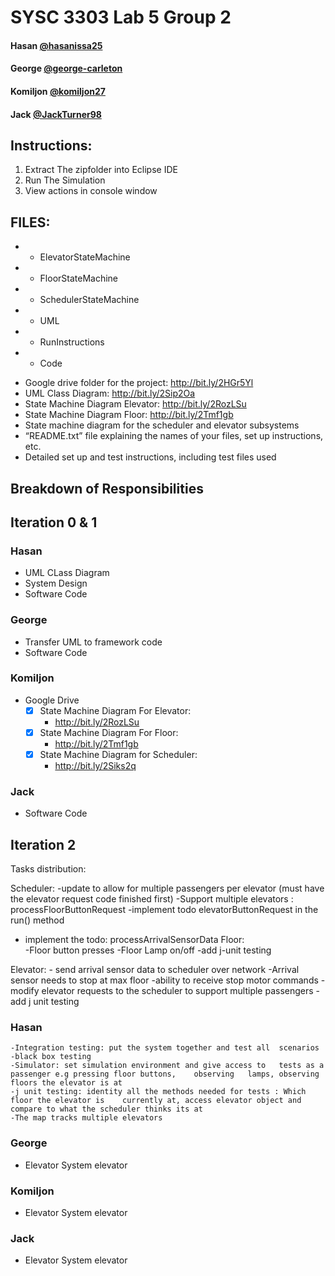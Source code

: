 # SYSC 3303 Lab 5 Group 2

#### Hasan [@hasanissa25](https://github.com/hasanissa25)
#### George [@george-carleton](https://github.com/george-carleton)
#### Komiljon [@komiljon27](https://github.com/komiljon27)
#### Jack [@JackTurner98](https://github.com/JackTurner98)

## Instructions:
1. Extract The zipfolder into Eclipse IDE
2. Run The Simulation
3. View actions in console window

## FILES:
* * ElevatorStateMachine
* * FloorStateMachine
* * SchedulerStateMachine
* * UML
* * RunInstructions
* * Code

- Google drive folder for the project: http://bit.ly/2HGr5Yl
- UML Class Diagram: http://bit.ly/2Sip2Oa
- State Machine Diagram Elevator: http://bit.ly/2RozLSu
- State Machine Diagram Floor: http://bit.ly/2Tmf1gb
- State machine diagram for the scheduler and elevator subsystems
- “README.txt” file explaining the names of your files, set up instructions, etc. 
- Detailed set up and test instructions, including test files used


## Breakdown of Responsibilities

## Iteration 0 & 1

### Hasan
- UML CLass Diagram
- System Design
- Software Code


### George
- Transfer UML to framework code
- Software Code

### Komiljon
- Google Drive
  - [x] State Machine Diagram For Elevator: 
    - http://bit.ly/2RozLSu
  - [x] State Machine Diagram For Floor: 
    - http://bit.ly/2Tmf1gb
  - [x] State Machine Diagram for Scheduler:
    - http://bit.ly/2Siks2q   

### Jack
- Software Code

## Iteration 2

Tasks distribution: 

Scheduler:
	-update to allow for multiple passengers per elevator 
	(must have the elevator request code finished first)
	-Support multiple elevators : processFloorButtonRequest
	-implement todo elevatorButtonRequest in the run() method 
   - implement the todo: processArrivalSensorData
Floor: 	
	-Floor button presses 
	-Floor Lamp on/off
	-add j-unit testing

Elevator:
	- send arrival sensor data to scheduler over network 
     -Arrival sensor needs to stop at max floor
	-ability to receive stop motor commands
	-modify elevator requests to the scheduler to support 	multiple passengers
	-add j unit testing


### Hasan
	-Integration testing: put the system together and test all 	scenarios 
	-black box testing
	-Simulator: set simulation environment and give access to 	tests as a passenger e.g pressing floor buttons, 	observing   lamps, observing floors the elevator is at
	-j unit testing: identity all the methods needed for tests : Which floor the elevator is 	currently at, access elevator object and compare to what the scheduler thinks its at  
	-The map tracks multiple elevators 

### George
- Elevator System elevator

### Komiljon
- Elevator System elevator

### Jack
- Elevator System elevator
